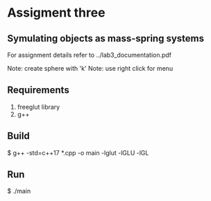 # Assigment three

## Symulating objects as mass-spring systems

For assignment details refer to ../lab3_documentation.pdf

Note: create sphere with 'k'
Note: use right click for menu 

## Requirements
  1. freeglut library
  3. g++
  
## Build
  $ g++ -std=c++17 *.cpp -o main -lglut -lGLU -lGL

## Run
  $ ./main
